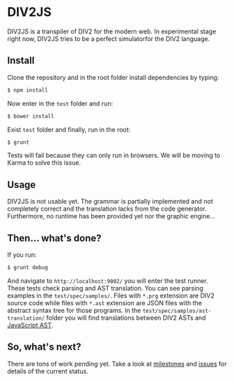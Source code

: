 # DIV2JS

DIV2JS is a transpiler of DIV2 for the modern web. In experimental stage right now, DIV2JS tries to be a perfect simulatorfor the DIV2 language.

## Install

Clone the repository and in the root folder install dependencies by typing:

```bash
$ npm install
```

Now enter in the `test` folder and run:

```bash
$ bower install
```

Exist `test` folder and finally, run in the root:

```bash
$ grunt
```

Tests will fail because they can only run in browsers. We will be moving to Karma to solve this issue.

## Usage

DIV2JS is not usable yet. The grammar is partially implemented and not completely correct and the translation lacks from the code generator. Furthermore, no runtime has been provided yet nor the graphic engine...

## Then... what's done? 

If you run:

```bash
$ grunt debug
```

And navigate to `http://localhost:9002/` you will enter the test runner. These tests check parsing and AST translation. You can see parsing examples in the `test/spec/samples/`. Files with `*.prg` extension are DIV2 source code while files with `*.ast` extension are JSON files with the abstract syntax tree for those programs. In the `test/spec/samples/ast-translation/` folder you will find translations between DIV2 ASTs and [JavaScript AST](https://developer.mozilla.org/en-US/docs/Mozilla/Projects/SpiderMonkey/Parser_API#Node_objects).

## So, what's next?

There are tons of work pending yet. Take a look at [milestones](https://github.com/lodr/div2js/milestones) and [issues](https://github.com/lodr/div2js/issues) for details of the current status.
